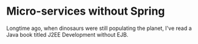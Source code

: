 # Micro-services without Spring

Longtime ago, when dinosaurs were still populating the planet, I've read a Java book titled J2EE Development without EJB.
